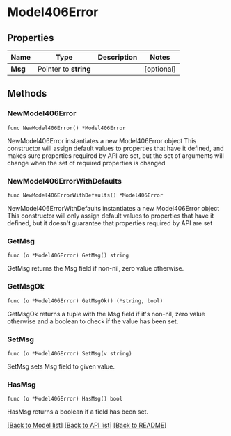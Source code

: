 # Model406Error

## Properties

Name | Type | Description | Notes
------------ | ------------- | ------------- | -------------
**Msg** | Pointer to **string** |  | [optional] 

## Methods

### NewModel406Error

`func NewModel406Error() *Model406Error`

NewModel406Error instantiates a new Model406Error object
This constructor will assign default values to properties that have it defined,
and makes sure properties required by API are set, but the set of arguments
will change when the set of required properties is changed

### NewModel406ErrorWithDefaults

`func NewModel406ErrorWithDefaults() *Model406Error`

NewModel406ErrorWithDefaults instantiates a new Model406Error object
This constructor will only assign default values to properties that have it defined,
but it doesn't guarantee that properties required by API are set

### GetMsg

`func (o *Model406Error) GetMsg() string`

GetMsg returns the Msg field if non-nil, zero value otherwise.

### GetMsgOk

`func (o *Model406Error) GetMsgOk() (*string, bool)`

GetMsgOk returns a tuple with the Msg field if it's non-nil, zero value otherwise
and a boolean to check if the value has been set.

### SetMsg

`func (o *Model406Error) SetMsg(v string)`

SetMsg sets Msg field to given value.

### HasMsg

`func (o *Model406Error) HasMsg() bool`

HasMsg returns a boolean if a field has been set.


[[Back to Model list]](../README.md#documentation-for-models) [[Back to API list]](../README.md#documentation-for-api-endpoints) [[Back to README]](../README.md)


